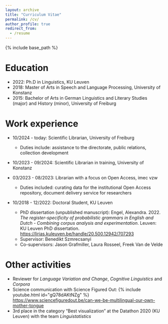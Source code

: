 ```yaml
---
layout: archive
title: "Curriculum Vitae"
permalink: /cv/
author_profile: true
redirect_from:
  - /resume
---
```


{% include base_path %}

Education
======
* 2022: Ph.D in Linguistics, KU Leuven
* 2018: Master of Arts in Speech and Language Processing, University of Konstanz
* 2015: Bachelor of Arts in German Linguistics and Literary Studies (major) and History (minor), University of Freiburg

Work experience
======
* 10/2024 - today: Scientific Librarian, University of Freiburg
   * Duties include: assistance to the directorate, public relations, collection development
     
* 10/2023 - 09/2024: Scientific Librarian in training, University of Konstanz

* 03/2023 - 08/2023: Librarian with a focus on Open Access, imec vzw
  * Duties included: curating data for the institutional Open Access repository, document delivery service for researchers

* 10/2018 - 12/2022: Doctoral Student, KU Leuven
  * PhD dissertation (unpublished manuscript): Engel, Alexandra. 2022. *The register-specificity of probabilistic grammars in English and Dutch - Combining corpus analysis and experimentation*. Leuven: KU Leuven PhD dissertation. <a href="https://lirias.kuleuven.be/handle/20.500.12942/707293">https://lirias.kuleuven.be/handle/20.500.12942/707293</a>
  * Supervisor: Benedikt Szmrecsanyi
  * Co-supervisors: Jason Grafmiller, Laura Rosseel, Freek Van de Velde
  

Other activities
======
* Reviewer for *Language Variation and Change*, *Cognitive Linguistics* and *Corpora*
* Science communication with Science Figured Out: 
{% include youtube.html id="gQ78dAKtNZg" %}
<a href="https://www.sciencefiguredout.be/can-we-be-multilingual-our-own-mother-tongue">https://www.sciencefiguredout.be/can-we-be-multilingual-our-own-mother-tongue</a>
* 3rd place in the category “Best visualization” at the Datathon 2020 (KU Leuven) with the team *Linguistatistics*

  
